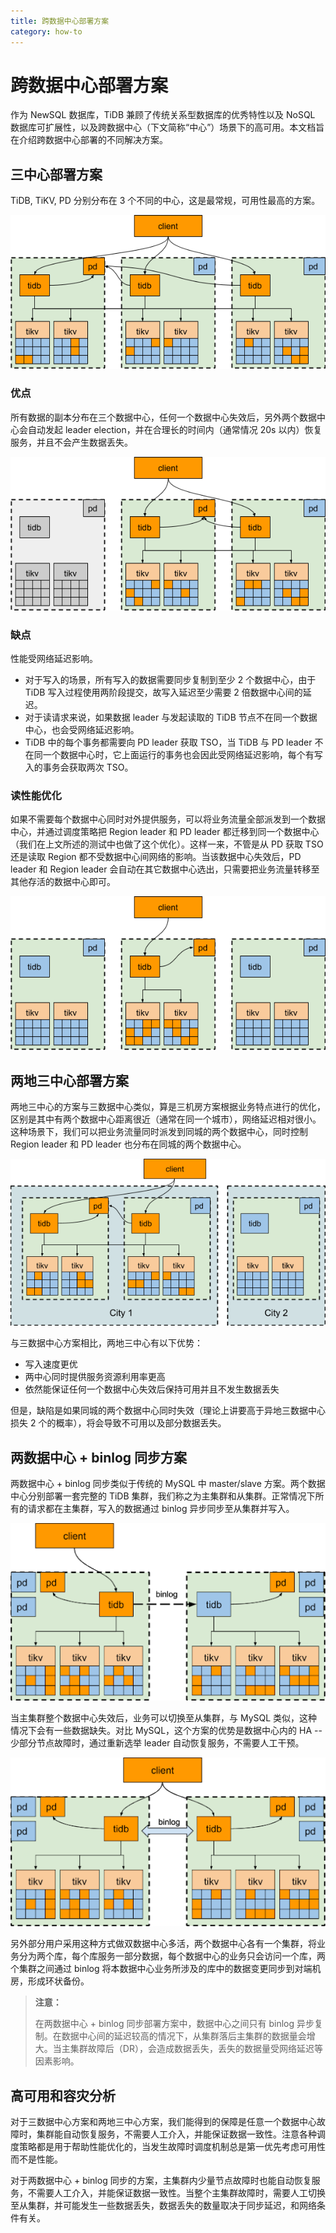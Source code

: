 ```yaml
---
title: 跨数据中心部署方案
category: how-to
---
```


# 跨数据中心部署方案

作为 NewSQL 数据库，TiDB 兼顾了传统关系型数据库的优秀特性以及 NoSQL 数据库可扩展性，以及跨数据中心（下文简称“中心”）场景下的高可用。本文档旨在介绍跨数据中心部署的不同解决方案。

## 三中心部署方案

TiDB, TiKV, PD 分别分布在 3 个不同的中心，这是最常规，可用性最高的方案。

![三中心部署](/media/deploy-3dc.png)

### 优点

所有数据的副本分布在三个数据中心，任何一个数据中心失效后，另外两个数据中心会自动发起 leader election，并在合理长的时间内（通常情况 20s 以内）恢复服务，并且不会产生数据丢失。

![三中心部署容灾](/media/deploy-3dc-dr.png)

### 缺点

性能受网络延迟影响。

- 对于写入的场景，所有写入的数据需要同步复制到至少 2 个数据中心，由于 TiDB 写入过程使用两阶段提交，故写入延迟至少需要 2 倍数据中心间的延迟。
- 对于读请求来说，如果数据 leader 与发起读取的 TiDB 节点不在同一个数据中心，也会受网络延迟影响。
- TiDB 中的每个事务都需要向 PD leader 获取 TSO，当 TiDB 与 PD leader 不在同一个数据中心时，它上面运行的事务也会因此受网络延迟影响，每个有写入的事务会获取两次 TSO。

### 读性能优化

如果不需要每个数据中心同时对外提供服务，可以将业务流量全部派发到一个数据中心，并通过调度策略把 Region leader 和 PD leader 都迁移到同一个数据中心（我们在上文所述的测试中也做了这个优化）。这样一来，不管是从 PD 获取 TSO 还是读取 Region 都不受数据中心间网络的影响。当该数据中心失效后，PD leader 和 Region leader 会自动在其它数据中心选出，只需要把业务流量转移至其他存活的数据中心即可。

![三中心部署读性能优化](/media/deploy-3dc-optimize.png)

## 两地三中心部署方案

两地三中心的方案与三数据中心类似，算是三机房方案根据业务特点进行的优化，区别是其中有两个数据中心距离很近（通常在同一个城市），网络延迟相对很小。这种场景下，我们可以把业务流量同时派发到同城的两个数据中心，同时控制 Region leader 和 PD leader 也分布在同城的两个数据中心。

![两地三中心部署方案](/media/deploy-2city3dc.png)

与三数据中心方案相比，两地三中心有以下优势：

- 写入速度更优
- 两中心同时提供服务资源利用率更高
- 依然能保证任何一个数据中心失效后保持可用并且不发生数据丢失

但是，缺陷是如果同城的两个数据中心同时失效（理论上讲要高于异地三数据中心损失 2 个的概率），将会导致不可用以及部分数据丢失。

## 两数据中心 + binlog 同步方案

两数据中心 + binlog 同步类似于传统的 MySQL 中 master/slave 方案。两个数据中心分别部署一套完整的 TiDB 集群，我们称之为主集群和从集群。正常情况下所有的请求都在主集群，写入的数据通过 binlog 异步同步至从集群并写入。

![binlog 同步部署方案](/media/deploy-binlog.png)

当主集群整个数据中心失效后，业务可以切换至从集群，与 MySQL 类似，这种情况下会有一些数据缺失。对比 MySQL，这个方案的优势是数据中心内的 HA -- 少部分节点故障时，通过重新选举 leader 自动恢复服务，不需要人工干预。

![两中心 binlog 相互备份方案](/media/deploy-backup.png)

另外部分用户采用这种方式做双数据中心多活，两个数据中心各有一个集群，将业务分为两个库，每个库服务一部分数据，每个数据中心的业务只会访问一个库，两个集群之间通过 binlog 将本数据中心业务所涉及的库中的数据变更同步到对端机房，形成环状备份。

> **注意：**
>
> 在两数据中心 + binlog 同步部署方案中，数据中心之间只有 binlog 异步复制。在数据中心间的延迟较高的情况下，从集群落后主集群的数据量会增大。当主集群故障后（DR），会造成数据丢失，丢失的数据量受网络延迟等因素影响。


## 高可用和容灾分析

对于三数据中心方案和两地三中心方案，我们能得到的保障是任意一个数据中心故障时，集群能自动恢复服务，不需要人工介入，并能保证数据一致性。注意各种调度策略都是用于帮助性能优化的，当发生故障时调度机制总是第一优先考虑可用性而不是性能。

对于两数据中心 + binlog 同步的方案，主集群内少量节点故障时也能自动恢复服务，不需要人工介入，并能保证数据一致性。当整个主集群故障时，需要人工切换至从集群，并可能发生一些数据丢失，数据丢失的数量取决于同步延迟，和网络条件有关。
